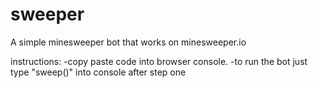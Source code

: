 # sweeper
A simple minesweeper bot that works on minesweeper.io

instructions:
  -copy paste code into browser console.
  -to run the bot just type "sweep()" into console after step one
